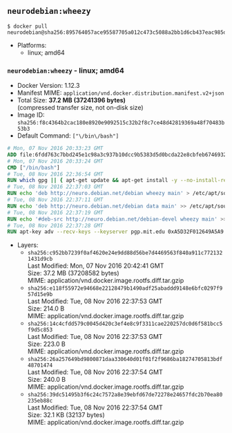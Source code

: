 ## `neurodebian:wheezy`

```console
$ docker pull neurodebian@sha256:895764057ace95587705a012c473c5088a2bb1d6cb437eac985d37f8dac004b6
```

-	Platforms:
	-	linux; amd64

### `neurodebian:wheezy` - linux; amd64

-	Docker Version: 1.12.3
-	Manifest MIME: `application/vnd.docker.distribution.manifest.v2+json`
-	Total Size: **37.2 MB (37241396 bytes)**  
	(compressed transfer size, not on-disk size)
-	Image ID: `sha256:f8c4364b2cac180e8920e9092515c32b2f8c7ce48d42819369a48f70483b53b3`
-	Default Command: `["\/bin\/bash"]`

```dockerfile
# Mon, 07 Nov 2016 20:33:23 GMT
ADD file:6fdd763c7bbd245e1c98a3c937b10dcc9b5383d5d0bcda22e8cbfeb6746932da in / 
# Mon, 07 Nov 2016 20:33:24 GMT
CMD ["/bin/bash"]
# Tue, 08 Nov 2016 22:36:54 GMT
RUN which gpg || { apt-get update && apt-get install -y --no-install-recommends gnupg dirmngr && rm -rf /var/lib/apt/lists/*; }
# Tue, 08 Nov 2016 22:37:03 GMT
RUN echo 'deb http://neuro.debian.net/debian wheezy main' > /etc/apt/sources.list.d/neurodebian.sources.list
# Tue, 08 Nov 2016 22:37:11 GMT
RUN echo 'deb http://neuro.debian.net/debian data main' >> /etc/apt/sources.list.d/neurodebian.sources.list
# Tue, 08 Nov 2016 22:37:19 GMT
RUN echo '#deb-src http://neuro.debian.net/debian-devel wheezy main' >> /etc/apt/sources.list.d/neurodebian.sources.list
# Tue, 08 Nov 2016 22:37:28 GMT
RUN apt-key adv --recv-keys --keyserver pgp.mit.edu 0xA5D32F012649A5A9
```

-	Layers:
	-	`sha256:c952bb7239f0af4620e24e9dd88d56be7d4469563f840a911c7721321431d9cb`  
		Last Modified: Mon, 07 Nov 2016 20:42:41 GMT  
		Size: 37.2 MB (37208582 bytes)  
		MIME: application/vnd.docker.image.rootfs.diff.tar.gzip
	-	`sha256:e118f55972e94668e22128479b1490adf25abaddd9148e6bfc0297f957d15e9b`  
		Last Modified: Tue, 08 Nov 2016 22:37:53 GMT  
		Size: 214.0 B  
		MIME: application/vnd.docker.image.rootfs.diff.tar.gzip
	-	`sha256:14c4cfdd579c0045d420c3ef4e8c9f3311cae220257dc0d6f581bcc5f9d5c853`  
		Last Modified: Tue, 08 Nov 2016 22:37:53 GMT  
		Size: 223.0 B  
		MIME: application/vnd.docker.image.rootfs.diff.tar.gzip
	-	`sha256:26a257649bd9800871daa330640d01f01f2f9686ba18274705813bdf48701474`  
		Last Modified: Tue, 08 Nov 2016 22:37:54 GMT  
		Size: 240.0 B  
		MIME: application/vnd.docker.image.rootfs.diff.tar.gzip
	-	`sha256:39dc51495b3f6c24c7572a8e39ebfd67de72278e24657fdc2b70ea80235eb88c`  
		Last Modified: Tue, 08 Nov 2016 22:37:54 GMT  
		Size: 32.1 KB (32137 bytes)  
		MIME: application/vnd.docker.image.rootfs.diff.tar.gzip
